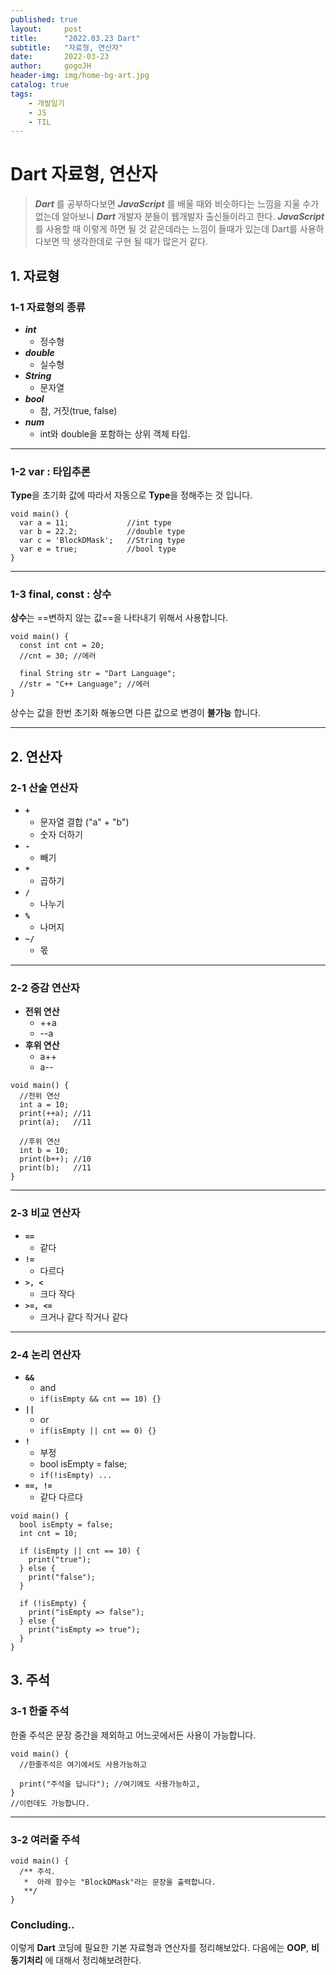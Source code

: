 ```yaml
---
published: true
layout:     post
title:      "2022.03.23 Dart"
subtitle:   "자료형, 연산자"
date:       2022-03-23
author:     gogoJH
header-img: img/home-bg-art.jpg
catalog: true
tags:
    - 개발일기
    - JS
    - TIL
---
```




# Dart 자료형, 연산자
>***Dart*** 를 공부하다보면 ***JavaScript*** 를 배울 때와 비슷하다는 느낌을 지울 수가 없는데 알아보니 ***Dart*** 개발자 분들이 웹개발자 출신들이라고 한다.
>***JavaScript*** 를 사용할 때 이렇게 하면 될 것 같은데라는 느낌이 들때가 있는데 Dart를 사용하다보면 딱 생각한데로 구현 될 때가 많은거 같다. 


## 1. 자료형
### 1-1 자료형의 종류
-   ***int***
    -   정수형
-   ***double***
    -   실수형
-   ***String***
    -   문자열
-   ***bool***
    -   참, 거짓(true, false)
-   ***num***
    -   int와 double을 포함하는 상위 객체 타입.

 ---
 
### 1-2 var : 타입추론

**Type**을 초기화 값에 따라서 자동으로 **Type**을 정해주는 것 입니다.
```
void main() {
  var a = 11;             //int type
  var b = 22.2;           //double type
  var c = 'BlockDMask';   //String type
  var e = true;           //bool type
}
```
---

### 1-3 final, const : 상수

**상수**는 ==변하지 않는 값==을 나타내기 위해서 사용합니다.

```
void main() {
  const int cnt = 20;
  //cnt = 30; //에러
  
  final String str = "Dart Language";
  //str = "C++ Language"; //에러
}
```

상수는 값을 한번 초기화 해놓으면 다른 값으로 변경이 **불가능** 합니다.

---
## 2. 연산자

### 2-1 산술 연산자

-   **`` + ``**
    -   문자열 결합 ("a" + "b")
    -   숫자 더하기
-   **`` - ``**
    -   빼기
-   **``* ``**
    -   곱하기
-   **`` / ``**
    -   나누기
-   **`` % ``**
    -   나머지
-   **`` ~/ ``**
    -   몫

---


### 2-2 증감 연산자

-   **전위 연산**
    -   ++a
    -   --a
-   **후위 연산**
    -   a++
    -   a--

```
void main() {
  //전위 연산
  int a = 10;
  print(++a); //11
  print(a);   //11
  
  //후위 연산
  int b = 10;
  print(b++); //10
  print(b);   //11
}
```
---
### 2-3 비교 연산자

-   **``== ``**
    -   같다
-   **`` != ``**
    -   다르다
-   **`` >, < ``**
    -   크다 작다
-   **`` >=, <= ``**
    -   크거나 같다 작거나 같다

---


### 2-4 논리 연산자

-   **`` &&  ``**
    -   and
    -   ``if(isEmpty && cnt == 10) {}``
-   **`` || ``**
    -   or
    -   ``if(isEmpty || cnt == 0) {}``
-   **``!  ``**
    -   부정
    -   bool isEmpty = false;
    -   ``if(!isEmpty) ...``
-   **``==, != ``**
    -   같다 다르다

```
void main() {
  bool isEmpty = false;
  int cnt = 10;

  if (isEmpty || cnt == 10) {
    print("true");
  } else {
    print("false");
  }

  if (!isEmpty) {
    print("isEmpty => false");
  } else {
    print("isEmpty => true");
  }
}
```

## 3. 주석

### 3-1 한줄 주석

한줄 주석은 문장 중간을 제외하고 어느곳에서든 사용이 가능합니다.

```
void main() {
  //한줄주석은 여기에서도 사용가능하고
  
  print("주석을 답니다"); //여기에도 사용가능하고,
}
//이런데도 가능합니다.
```


---


### 3-2 여러줄 주석
```
void main() {
  /** 주석.
   *  아래 함수는 "BlockDMask"라는 문장을 출력합니다.
   **/
}
```

###   Concluding..

이렇게 **Dart** 코딩에 필요한 기본 자료형과 연산자를 정리해보았다.
다음에는 __OOP__, __비동기처리__ 에 대해서 정리해보려한다.
<!--stackedit_data:
eyJoaXN0b3J5IjpbLTE1MDQ0MDI4MCwtMzE5OTM0NzA0LC0xOT
kwNjY3OTMwLDEwMzgwODgwLC0xMjk5NzY0NjEyLC00NTQ0Mzk5
NTgsLTEyNTAwNTI0ODYsMTQ5MDA0NzIwNl19
-->